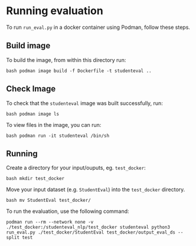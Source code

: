 # Running evaluation

To run `run_eval.py` in a docker container using Podman, follow these steps.

## Build image

To build the image, from within this directory run:

```bash podman image build -f Dockerfile -t studenteval ..```

## Check Image

To check that the `studenteval` image was built successfully, run:

```bash podman image ls```

To view files in the image, you can run:

```bash podman run -it studenteval /bin/sh```

## Running

Create a directory for your input/ouputs, eg. `test_docker`:

```bash mkdir test_docker```

Move your input dataset (e.g. `StudentEval`) into the `test_docker` directory.

```bash mv StudentEval test_docker/```

To run the evaluation, use the following command:

```podman run --rm --network none -v ./test_docker:/studenteval_nlp/test_docker studenteval python3 run_eval.py ./test_docker/StudentEval test_docker/output_eval_ds --split test```
